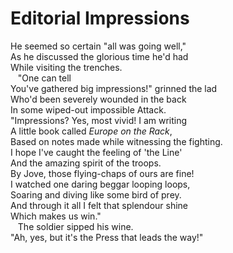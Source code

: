 # Editorial Impressions  

He seemed so certain "all was going well,"  
As he discussed the glorious time he'd had  
While visiting the trenches.  
&nbsp;&nbsp;&nbsp;"One can tell  
You've gathered big impressions!" grinned the lad  
Who'd been severely wounded in the back  
In some wiped-out impossible Attack.  
"Impressions? Yes, most vivid! I am writing  
A little book called _Europe on the Rack_,  
Based on notes made while witnessing the fighting.  
I hope I've caught the feeling of 'the Line'  
And the amazing spirit of the troops.  
By Jove, those flying-chaps of ours are fine!  
I watched one daring beggar looping loops,  
Soaring and diving like some bird of prey.  
And through it all I felt that splendour shine  
Which makes us win."  
&nbsp;&nbsp;&nbsp;The soldier sipped his wine.  
"Ah, yes, but it's the Press that leads the way!"  

